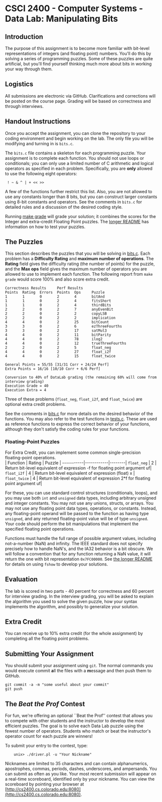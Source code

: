 # CSCI 2400 - Computer Systems - Data Lab: Manipulating Bits

## Introduction

The purpose of this assignment is to become more familiar with bit-level representations of integers (and floating point) numbers. You'll do this by solving a series of programming puzzles. Some of these puzzles are quite artificial, but you'll find yourself thinking much more about bits in working your way through them.

## Logistics

All submissions are electronic via GitHub.  Clarifications and corrections will be posted on the course page. Grading will be based on correctness and through interviews.

## Handout Instructions

Once you accept the assignment, you can clone the repository to your coding environment and begin working on the lab. The only file you will be modifying and turning in is `bits.c`.

The `bits.c` file contains a skeleton for each programming puzzle.  Your assignment is to complete each function. You should not use loops or conditionals; you can only use a limited number of C arithmetic and logical operators as specified in each problem. Specifically, you are **only** allowed to use the following eight operators:
```
 ! ~ & ^ | + << >>
```
A few of the functions further restrict this list.  Also, you are not allowed to use any constants longer than 8 bits, but you can construct larger constants using 8-bit constants and operators.  See the comments in `bits.c` for detailed rules and a discussion of the desired coding style.

Running [make grade](README-longer.md) will grade your solution; it combines the scores for the Integer and extra-credit Floating Point puzzles. The [ longer README](README-longer.md) has information on how to test your puzzles.

## The Puzzles

This section describes the puzzles that you will be solving in [bits.c](bits.c). Each problem has a **Difficulty Rating** and **maximum number of operations**.  The **Rating** field gives the difficulty rating (the number of points) for the puzzle, and the **Max ops** field gives the maximum number of operators you are allowed to use to implement each function.  The following report from `make grade` would score 100% and also score extra credit.

```
Correctness Results     Perf Results
Points  Rating  Errors  Points  Ops     Puzzle
1       1       0       2       4       bitAnd
1       1       0       2       4       fitsShort
1       1       0       2       4       thirdBits
2       2       0       2       7       anyEvenBit
2       2       0       2       2       copyLSB
2       2       0       2       2       implication
4       4       0       2       25      bitCount
3       3       0       2       6       ezThreeFourths
3       3       0       2       17      satMul3
4       4       0       2       11      bitParity
4       4       0       2       78      ilog2
4       4       0       2       12      trueThreeFourths
2       2       0       2       5       float_neg
4       4       0       2       27      float_i2f
4       4       0       2       15      float_twice

General Points = 55/55 [31/31 Corr + 24/24 Perf]
Extra Points = 16/16 [10/10 Corr + 6/6 Perf]

Conversion to 40% of DataLab grading (the remaining 60% will come from interview grading)
Execution Grade = 40
Execution Extra = 4

```
Three of these problems (`float_neg`, `float_i2f`, and `float_twice`) are optional extra credit problems.

See the comments in [bits.c](bits.c) for more details on the desired behavior of the functions. You may also refer to the test functions in [tests.c](tests.c).  These are used as reference functions to express the correct behavior of your functions, although they don't satisfy the coding rules for your functions.

### Floating-Point Puzzles

For Extra Credit, you can implement some common single-precision floating-point operations.  
| Function | Rating | Puzzle |
-----------|------------|--------|
`float_neg`   | 2 | Return bit-level equivalent of expression -f for floating point argument uf|
`float_i2f`   | 4 | Return bit-level equivalent of expression (float) x |
`float_twice` | 4 | Return bit-level equivalent of expression 2*f for floating point argument uf|

For these, you can use standard control structures (conditionals, loops), and you may use both `int` and `unsigned` data types, including arbitrary unsigned and integer constants.  You may not use any unions, structs, or arrays.  You may not use any floating point data types, operations, or constants.  Instead, any floating-point operand will be passed to the function as having type `unsigned`, and any returned floating-point value will be of type `unsigned`.  Your code should perform the bit manipulations that implement the specified floating point operations.

Functions must handle the full range of possible argument values, including not-a-number (NaN) and infinity.  The IEEE standard does not specify precisely how to handle NaN's, and the IA32 behavior is a bit obscure.  We will follow a convention that for any function returning a NaN value, it will return the one with bit representation `0x7FC00000`. See [the longer README](README-longer.md) for details on using `fshow` to develop your solutions.

## Evaluation

The lab is scored in two parts - 40 percent for correctness and 60 percent for interview grading. In the interview grading, you will be asked to explain the algorithm you used to solve the given puzzle, how your syntax implements the algorithm, and possibly to generalize your solution.


## Extra Credit
You can receive up to 10% extra credit (for the whole assignment) by completing all the floating point problems. 


## Submitting Your Assignment

You should submit your assignment using `git`. The normal commands you would execute commit **a**ll the files with a **m**essage and then push them to GitHub.
```
git commit -a -m "some useful about your commit"
git push
```

## The *Beat the Prof* Contest

For fun, we're offering an optional ``Beat the Prof'' contest that allows you to compete with other students and the instructor to develop the most efficient puzzles. The goal is to solve each Data Lab puzzle using the fewest number of operators. Students who match or beat the instructor's operator count for each puzzle are winners!

To submit your entry to the contest, type:
```
    unix> ./driver.pl -u "Your Nickname"
```
Nicknames are limited to 35 characters and can contain alphanumerics, apostrophes, commas, periods, dashes, underscores, and ampersands. You can submit as often as you like. Your most recent submission will appear on a real-time scoreboard, identified only by your nickname. You can view the scoreboard by pointing your browser at
[http://cs2400.cs.colorado.edu:8080](http://cs2400.cs.colorado.edu:8080).
